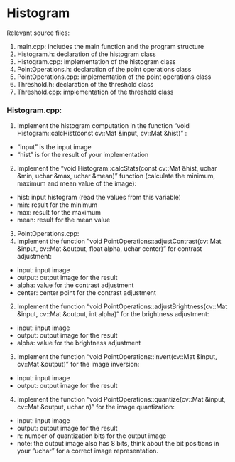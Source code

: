 # Histogram


Relevant source files:
1. main.cpp: includes the main function and the program structure
2. Histogram.h: declaration of the histogram class
3. Histogram.cpp: implementation of the histogram class
4. PointOperations.h: declaration of the point operations class
5. PointOperations.cpp: implementation of the point operations class
6. Threshold.h: declaration of the threshold class
7. Threshold.cpp: implementation of the threshold class

### Histogram.cpp:
1. Implement the histogram computation in the function “void Histogram::calcHist(const cv::Mat &input, cv::Mat &hist)” :
- “Input” is the input image
- “hist” is for the result of your implementation

2. Implement the “void Histogram::calcStats(const cv::Mat &hist, uchar &min, uchar &max, uchar &mean)” function (calculate the minimum, maximum and mean value of the image):
- hist: input histogram (read the values from this variable)
- min: result for the minimum
- max: result for the maximum
- mean: result for the mean value

3. PointOperations.cpp:
1. Implement the function ”void PointOperations::adjustContrast(cv::Mat &input, cv::Mat &output, float alpha, uchar center)” for contrast adjustment:
- input: input image
- output: output image for the result
- alpha: value for the contrast adjustment
- center: center point for the contrast adjustment

2. Implement the function “void PointOperations::adjustBrightness(cv::Mat &input, cv::Mat &output, int alpha)“ for the brightness adjustment:
- input: input image
- output: output image for the result
- alpha: value for the brightness adjustment

3. Implement the function “void PointOperations::invert(cv::Mat &input, cv::Mat &output)” for the image inversion:
- input: input image
- output: output image for the result

4. Implement the function “void PointOperations::quantize(cv::Mat &input, cv::Mat &output, uchar n)” for the image quantization:
- input: input image
- output: output image for the result
- n: number of quantization bits for the output image
- note: the output image also has 8 bits, think about the bit positions in your “uchar” for a correct image representation.
